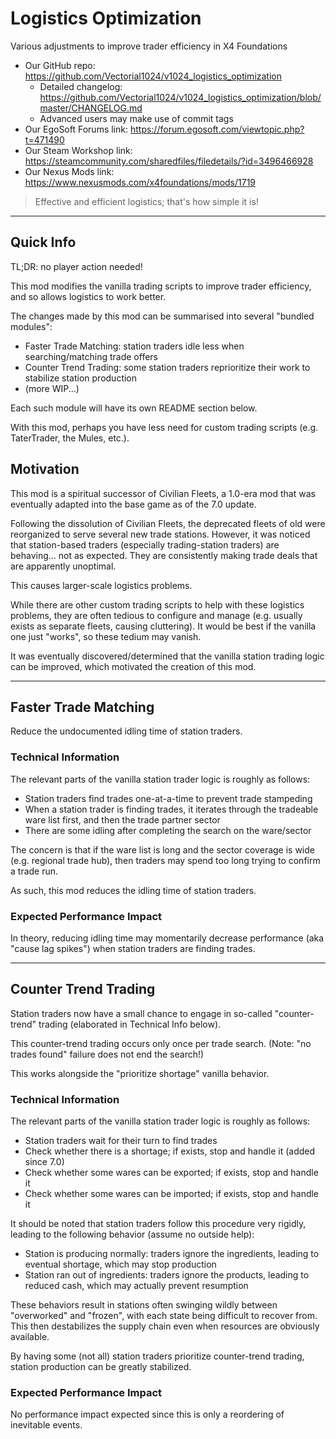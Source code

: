 # Logistics Optimization
Various adjustments to improve trader efficiency in X4 Foundations

- Our GitHub repo: https://github.com/Vectorial1024/v1024_logistics_optimization
  - Detailed changelog: https://github.com/Vectorial1024/v1024_logistics_optimization/blob/master/CHANGELOG.md
  - Advanced users may make use of commit tags
- Our EgoSoft Forums link: https://forum.egosoft.com/viewtopic.php?t=471490
- Our Steam Workshop link: https://steamcommunity.com/sharedfiles/filedetails/?id=3496466928
- Our Nexus Mods link: https://www.nexusmods.com/x4foundations/mods/1719

> Effective and efficient logistics; that's how simple it is!

------

## Quick Info
TL;DR: no player action needed!

This mod modifies the vanilla trading scripts to improve trader efficiency, and so allows logistics to work better.

The changes made by this mod can be summarised into several "bundled modules":
- Faster Trade Matching: station traders idle less when searching/matching trade offers
- Counter Trend Trading: some station traders reprioritize their work to stabilize station production
- (more WIP...)

Each such module will have its own README section below.

With this mod, perhaps you have less need for custom trading scripts (e.g. TaterTrader, the Mules, etc.).

## Motivation
This mod is a spiritual successor of Civilian Fleets, a 1.0-era mod that was eventually adapted into the base game as of the 7.0 update.

Following the dissolution of Civilian Fleets, the deprecated fleets of old were reorganized to serve several new trade stations.
However, it was noticed that station-based traders (especially trading-station traders) are behaving... not as expected.
They are consistently making trade deals that are apparently unoptimal.

This causes larger-scale logistics problems.

While there are other custom trading scripts to help with these logistics problems, they are often tedious to configure and manage
(e.g. usually exists as separate fleets, causing cluttering). It would be best if the vanilla one just "works", so these tedium may vanish.

It was eventually discovered/determined that the vanilla station trading logic can be improved, which motivated the creation of this mod.

------

## Faster Trade Matching
Reduce the undocumented idling time of station traders.

### Technical Information
The relevant parts of the vanilla station trader logic is roughly as follows:
- Station traders find trades one-at-a-time to prevent trade stampeding
- When a station trader is finding trades, it iterates through the tradeable ware list first, and then the trade partner sector
- There are some idling after completing the search on the ware/sector

The concern is that if the ware list is long and the sector coverage is wide (e.g. regional trade hub), then traders may spend too long trying to confirm a trade run.

As such, this mod reduces the idling time of station traders.

### Expected Performance Impact
In theory, reducing idling time may momentarily decrease performance (aka "cause lag spikes") when station traders are finding trades.

------

## Counter Trend Trading
Station traders now have a small chance to engage in so-called "counter-trend" trading (elaborated in Technical Info below).

This counter-trend trading occurs only once per trade search. (Note: "no trades found" failure does not end the search!)

This works alongside the "prioritize shortage" vanilla behavior.

### Technical Information
The relevant parts of the vanilla station trader logic is roughly as follows:
- Station traders wait for their turn to find trades
- Check whether there is a shortage; if exists, stop and handle it (added since 7.0)
- Check whether some wares can be exported; if exists, stop and handle it
- Check whether some wares can be imported; if exists, stop and handle it

It should be noted that station traders follow this procedure very rigidly, leading to the following behavior (assume no outside help):
- Station is producing normally: traders ignore the ingredients, leading to eventual shortage, which may stop production
- Station ran out of ingredients: traders ignore the products, leading to reduced cash, which may actually prevent resumption

These behaviors result in stations often swinging wildly between "overworked" and "frozen", with each state being difficult to recover from.
This then destabilizes the supply chain even when resources are obviously available.

By having some (not all) station traders prioritize counter-trend trading, station production can be greatly stabilized.

### Expected Performance Impact
No performance impact expected since this is only a reordering of inevitable events.
